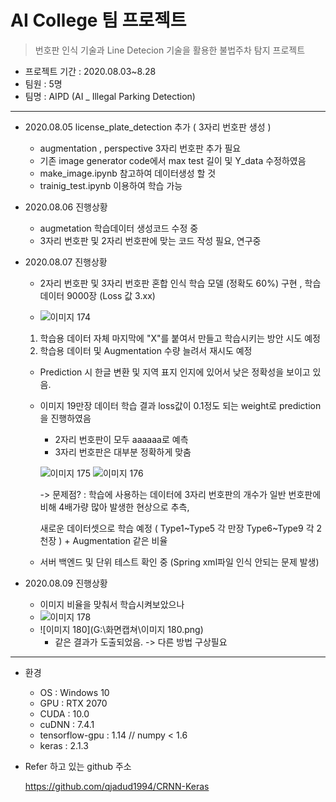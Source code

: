 # AI College 팀 프로젝트

> 번호판 인식 기술과 Line Detecion 기술을 활용한 불법주차 탐지 프로젝트

* 프로젝트 기간 : 2020.08.03~8.28
* 팀원 : 5명
* 팀명 : AIPD (AI _ Illegal Parking Detection)

---



* 2020.08.05 license_plate_detection 추가 ( 3자리 번호판 생성 )
  * augmentation , perspective 3자리 번호판 추가 필요
  * 기존 image generator code에서 max test 길이 및 Y_data 수정하였음
  * make_image.ipynb 참고하여 데이터생성 할 것
  * trainig_test.ipynb 이용하여 학습 가능 
  
    

* 2020.08.06 진행상황 
  * augmetation 학습데이터 생성코드 수정 중
  * 3자리 번호판 및 2자리 번호판에 맞는 코드 작성 필요, 연구중



* 2020.08.07 진행상황

  * 2자리 번호판 및 3자리 번호판 혼합 인식 학습 모델 (정확도 60%) 구현 , 학습 데이터 9000장 (Loss 값 3.xx)

  * ![이미지 174](https://user-images.githubusercontent.com/58680436/89638461-d2447180-d8e6-11ea-8b92-c935615e33f8.png)
  
  1. 학습용 데이터 자체 마지막에 "X"를 붙여서 만들고 학습시키는 방안 시도 예정
    2. 학습용 데이터 및 Augmentation 수량 늘려서 재시도 예정
  
    * Prediction 시 한글 변환 및 지역 표지 인지에 있어서 낮은 정확성을 보이고 있음.
  
  * 이미지 19만장 데이터 학습 결과 loss값이 0.1정도 되는 weight로 prediction을 진행하였음
  
    * 2자리 번호판이 모두 aaaaaa로 예측
    * 3자리 번호판은 대부분 정확하게 맞춤
  
    ![이미지 175](https://user-images.githubusercontent.com/58680436/89638462-d3759e80-d8e6-11ea-8f77-946bdf6b4d4f.png)
    ![이미지 176](https://user-images.githubusercontent.com/58680436/89638465-d3759e80-d8e6-11ea-98bc-1e4939af7337.png)
  
    -> 문제점? : 학습에 사용하는 데이터에 3자리 번호판의 개수가 일반 번호판에 비해 4배가량 많아 발생한 현상으로 추측,
  
    새로운 데이터셋으로 학습 예정 ( Type1~Type5 각 만장 Type6~Type9 각 2천장 ) + Augmentation 같은 비율
  
  * 서버 백엔드 및 단위 테스트 확인 중 (Spring xml파일 인식 안되는 문제 발생)
  
* 2020.08.09 진행상황

  * 이미지 비율을 맞춰서 학습시켜보았으나
  * ![이미지 178](https://user-images.githubusercontent.com/58680436/89727864-79e6ae80-da63-11ea-9431-0494287e7203.png)
  * ![이미지 180](G:\화면캡쳐\이미지 180.png)
    * 같은 결과가 도출되었음. -> 다른 방법 구상필요

---

* 환경

  * OS : Windows 10
  * GPU : RTX 2070
  * CUDA : 10.0
  * cuDNN : 7.4.1
  * tensorflow-gpu : 1.14 // numpy < 1.6
  * keras : 2.1.3
  
  
  
* Refer 하고 있는 github 주소

  https://github.com/qjadud1994/CRNN-Keras


